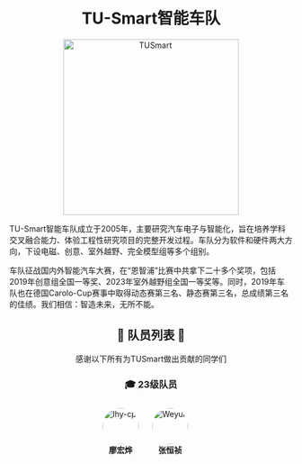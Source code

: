 <div align=center><h1>TU-Smart智能车队</h1></div>
<p align="center">
  <img src="https://github.com/user-attachments/assets/8eeb01ac-315e-40a8-812b-08d8c999350d" alt="TUSmart" width="312" />
</p>


TU-Smart智能车队成立于2005年，主要研究汽车电子与智能化，旨在培养学科交叉融合能力、体验工程性研究项目的完整开发过程。车队分为软件和硬件两大方向，下设电磁、创意、室外越野、完全模型组等多个组别。

车队征战国内外智能汽车大赛，在“恩智浦”比赛中共拿下二十多个奖项，包括2019年创意组全国一等奖、2023年室外越野组全国一等奖等。同时，2019年车队也在德国Carolo-Cup赛事中取得动态赛第三名、静态赛第三名，总成绩第三名的佳绩。我们相信：智造未来，无所不能。

<div align=center>

<div align=center><h2> 💐 队员列表 💐 </h2></div>
<div align=center> 感谢以下所有为TUSmart做出贡献的同学们 </div>
<!-- ============= 23级 ============= -->
<h3>🎓 23级队员</h3>
<div style="overflow-x: auto; white-space: nowrap; padding: 10px 0;">
  <div style="display: inline-block; margin-right: 20px; text-align: center; vertical-align: top;">
    <a href="https://github.com/lhy-cpu">
      <img src="https://wsrv.nl/?url=github.com/lhy-cpu.png?w=128&h=128&mask=circle&fit=cover&maxage=1w" width="64" height="64" alt="lhy-cpu" style="border-radius: 50%;"/>
    </a>
    <br>
    <strong>廖宏烨</strong>
  </div>
  <div style="display: inline-block; margin-right: 20px; text-align: center; vertical-align: top;">
    <a href="https://github.com/weyumm">
      <img src="https://wsrv.nl/?url=github.com/weyumm.png?w=128&h=128&mask=circle&fit=cover&maxage=1w" width="64" height="64" alt="Weyumm" style="border-radius: 50%;"/>
    </a>
    <br>
    <strong>张恒祯</strong>
  </div>

  <!-- 继续添加更多成员，都会排在一行，横向滚动查看 -->
</div>
